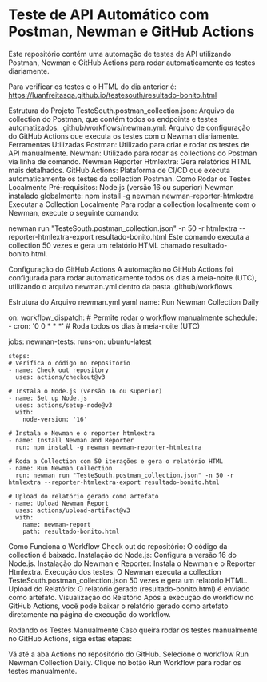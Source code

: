 # Teste de API Automático com Postman, Newman e GitHub Actions
Este repositório contém uma automação de testes de API utilizando Postman, Newman e GitHub Actions para rodar automaticamente os testes diariamente.

Para verificar os testes e o HTML do dia anterior é:
https://luanfreitasqa.github.io/testesouth/resultado-bonito.html

Estrutura do Projeto
TesteSouth.postman_collection.json: Arquivo da collection do Postman, que contém todos os endpoints e testes automatizados.
.github/workflows/newman.yml: Arquivo de configuração do GitHub Actions que executa os testes com o Newman diariamente.
Ferramentas Utilizadas
Postman: Utilizado para criar e rodar os testes de API manualmente.
Newman: Utilizado para rodar as collections do Postman via linha de comando.
Newman Reporter Htmlextra: Gera relatórios HTML mais detalhados.
GitHub Actions: Plataforma de CI/CD que executa automaticamente os testes da collection Postman.
Como Rodar os Testes Localmente
Pré-requisitos:
Node.js (versão 16 ou superior)
Newman instalado globalmente:
npm install -g newman newman-reporter-htmlextra
Executar a Collection Localmente
Para rodar a collection localmente com o Newman, execute o seguinte comando:

newman run "TesteSouth.postman_collection.json" -n 50 -r htmlextra --reporter-htmlextra-export resultado-bonito.html
Este comando executa a collection 50 vezes e gera um relatório HTML chamado resultado-bonito.html.

Configuração do GitHub Actions
A automação no GitHub Actions foi configurada para rodar automaticamente todos os dias à meia-noite (UTC), utilizando o arquivo newman.yml dentro da pasta .github/workflows.

Estrutura do Arquivo newman.yml
yaml
name: Run Newman Collection Daily

on:
  workflow_dispatch:  # Permite rodar o workflow manualmente
  schedule:
    - cron: '0 0 * * *'  # Roda todos os dias à meia-noite (UTC)

jobs:
  newman-tests:
    runs-on: ubuntu-latest

    steps:
    # Verifica o código no repositório
    - name: Check out repository
      uses: actions/checkout@v3

    # Instala o Node.js (versão 16 ou superior)
    - name: Set up Node.js
      uses: actions/setup-node@v3
      with:
        node-version: '16'

    # Instala o Newman e o reporter htmlextra
    - name: Install Newman and Reporter
      run: npm install -g newman newman-reporter-htmlextra

    # Roda a Collection com 50 iterações e gera o relatório HTML
    - name: Run Newman Collection
      run: newman run "TesteSouth.postman_collection.json" -n 50 -r htmlextra --reporter-htmlextra-export resultado-bonito.html

    # Upload do relatório gerado como artefato
    - name: Upload Newman Report
      uses: actions/upload-artifact@v3
      with:
        name: newman-report
        path: resultado-bonito.html
Como Funciona o Workflow
Check out do repositório: O código da collection é baixado.
Instalação do Node.js: Configura a versão 16 do Node.js.
Instalação do Newman e Reporter: Instala o Newman e o Reporter Htmlextra.
Execução dos testes: O Newman executa a collection TesteSouth.postman_collection.json 50 vezes e gera um relatório HTML.
Upload do Relatório: O relatório gerado (resultado-bonito.html) é enviado como artefato.
Visualização do Relatório
Após a execução do workflow no GitHub Actions, você pode baixar o relatório gerado como artefato diretamente na página de execução do workflow.

Rodando os Testes Manualmente
Caso queira rodar os testes manualmente no GitHub Actions, siga estas etapas:

Vá até a aba Actions no repositório do GitHub.
Selecione o workflow Run Newman Collection Daily.
Clique no botão Run Workflow para rodar os testes manualmente.
